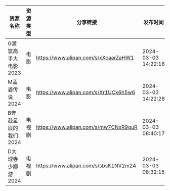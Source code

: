 | 资源名称         | 资源类型 | 分享链接                                 | 发布时间                |
| ------------ | ---- | ------------------------------------ | ------------------- |
| G灌篮高手大电影2023 | 电影   | https://www.alipan.com/s/xXcaarZaHW1 | 2024-03-03 14:22:16 |
| M孟婆传说2024    | 电影   | https://www.alipan.com/s/Xr1UCk6h5w6 | 2024-03-03 14:22:28 |
| B奔赴星辰的我们2024 | 电视剧  | https://www.alipan.com/s/mw7CNxR9quR | 2024-03-03 08:40:17 |
| D大理寺少卿游2024  | 电视剧  | https://www.alipan.com/s/sbsK1NV2m24 | 2024-03-03 08:32:15 |
